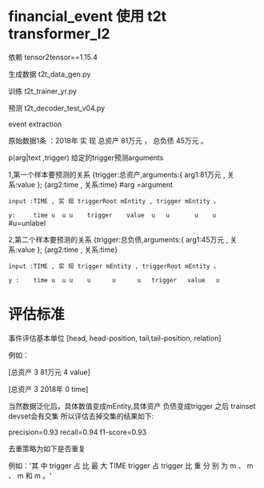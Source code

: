 # financial_event 使用 t2t transformer_l2
 
依赖
tensor2tensor==1.15.4

生成数据 t2t_data_gen.py

训练 t2t_trainer_yr.py

预测  t2t_decoder_test_v04.py

event extraction

原始数据1条 ：2018年 实 现 总资产 81万元 ， 总负债 45万元 。  


p(arg|text ,trigger) 给定的trigger预测arguments


1,第一个样本要预测的关系  {trigger:总资产,arguments:{ arg1:81万元 , 关系:value }; {arg2:time , 关系:time}   #arg =argument

```input :TIME , 实 现 triggerRoot mEntity , trigger mEntity 。```

```y:     time u  u u    trigger    value  u   u       u    u     ```#u=unlabel

2,第二个样本要预测的关系  {trigger:总负债,arguments:{ arg1:45万元 , 关系:value }; {arg2:time , 关系:time}

```input :TIME , 实 现 trigger mEntity , triggerRoot mEntity 。```

```y :    time u  u u    u      u      u   trigger   value   u```


# 评估标准

事件评估基本单位 [head, head-position, tail,tail-position, relation]

例如：

[总资产 3 81万元 4 value]

[总资产 3 2018年 0 time]

当然数据泛化后，具体数值变成mEntity,具体资产 负债变成trigger 之后 trainset devset会有交集 所以评估去掉交集的结果如下:

precision=0.93
recall=0.94
f1-score=0.93
 

去重策略为如下是否重复  

例如：'其 中 trigger 占 比 最 大 TIME trigger 占 trigger 比 重 分 别 为 m 、 m 、 m 和 m 。'

